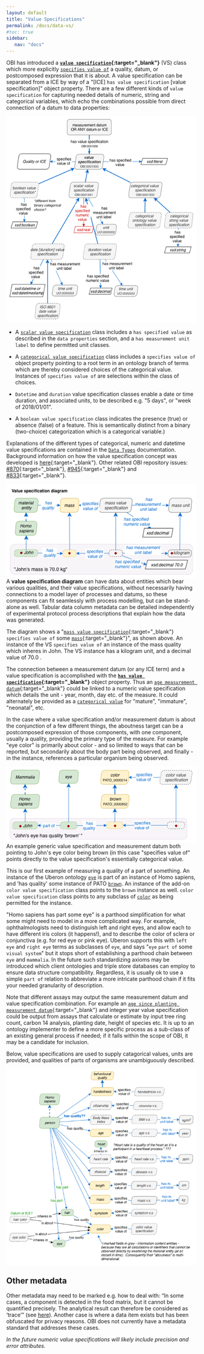 ```yaml
---
layout: default
title: "Value Specifications"
permalink: /docs/data-vs/
#toc: true
sidebar:
   nav: "docs"
---
```


OBI has introduced a **[`value specification`](http://purl.obolibrary.org/obo/OBI_0001933){:target="_blank"}** (VS) class which more explicitly [`specifies value of`](http://purl.obolibrary.org/obo/OBI_0001927) a quality, datum, or postcomposed expression that it is about.  A value specification can be separated from a ICE by way of a "[ICE] `has value specification` [value specification]" object property.  There are a few different kinds of `value specification` for capturing needed details of numeric, string and categorical variables, which echo the combinations possible from direct connection of a datum to data properties:

<img src="/assets/images/docs/data_value_specs.png">

- A [`scalar value specification`](http://purl.obolibrary.org/obo/OBI_0001931) class includes a `has specified value` as described in the `data properties` section, and a `has measurement unit label` to define permitted unit classes.

- A [`categorical value specification`](http://purl.obolibrary.org/obo/OBI_0001930) class includes a `specifies value of` object property pointing to a root term in an ontology branch of terms which are thereby considered choices of the categorical value. Instances of `specifies value of` are selections within the class of choices.  

- `Datetime` and `duration` value specification classes enable a date or time duration, and associated units, to be described e.g. "5 days", or "week of 2018/01/01".

- A `boolean value specification` class indicates the presence (true) or absence (false) of a feature. This is semantically distinct from a binary (two-choice) categorization which is a categorical variable.)

Explanations of the different types of categorical, numeric and datetime value specifications are contained in the [`Data Types`](data-types.md) documentation. Background information on how the value specification concept was developed is [here](https://github.com/obi-ontology/obi-legacy-svn/blob/master/trunk/src/examples/development/data-prototype.pdf){:target="_blank"}.  Other related OBI repository issues: [#870](https://github.com/obi-ontology/obi/issues/870){:target="_blank"}, [#945](https://github.com/obi-ontology/obi/issues/945){:target="_blank"} and [#833](https://github.com/obi-ontology/obi/issues/833){:target="_blank"}.

<img align="right" src="/assets/images/docs/data_john_mass_value_spec.png">

A **value specification diagram** can have data about entities which bear various qualities, and their value specifications, without necessarily having connections to a model layer of processes and datums, so these components can fit seamlessly with process modelling, but can be stand-alone as well.  Tabular data column metadata can be detailed independently of experimental protocol process descriptions that explain how the data was generated.  

The diagram shows a "[`mass value specification`](http://purl.obolibrary.org/obo/OBI_0001929){:target="_blank"} `specifies value of` some [`mass`](http://purl.obolibrary.org/obo/PATO_0000125){:target="_blank"}", as shown above. An instance of the VS `specifies value of` an instance of the mass quality which inheres in John. The VS instance has a kilogram unit, and a decimal value of 70.0 .

The connection between a measurement datum (or any ICE term) and a value specification is accomplished with the **[`has value specification`](http://purl.obolibrary.org/obo/OBI_0001938){:target="_blank"}** object property. Thus an [`age measurement datum`](http://purl.obolibrary.org/obo/OBI_0001167){:target="_blank"} could be linked to a numeric value specification which details the unit - year, month, day etc. of the measure. It could alternately be provided as a [`categorical value`](/docs/data-categorical/) for "mature", "immature", "neonatal", etc.

In the case where a value specification and/or measurement datum is about the conjunction of a few different things, the aboutness target can be a postcomposed expression of those components, with one component, usually a quality, providing the primary type of the measure.  For example "eye color" is primarily about color - and so limited to ways that can be reported, but secondarily about the body part being observed, and finally - in the instance, references a particular organism being observed. 

<img align="right" src="/assets/images/docs/data_john_eye.png">

An example generic value specification and measurement datum both pointing to John's eye color being brown (in this case "specifies value of" points directly to the value specification's essentially categorical value. 

This is our first example of measuring a quality of a part of something. An instance of the Uberon ontology [`eye`](http://purl.obolibrary.org/obo/UBERON_0000970) is part of an instance of Homo sapiens, and 'has quality' some instance of PATO [`brown`](http://purl.obolibrary.org/obo/PATO_0000952).  An instance of the add-on `color value specification` class points to the `brown` instance as well. `color value specification` class points to any subclass of [`color`](http://purl.obolibrary.org/obo/PATO_0000952) as being permitted for the instance.

"Homo sapiens has part some eye" is a parthood simplification for what some might need to model in a more complicated way.  For example, ophthalmologists need to distinguish left and right eyes, and allow each to have different iris colors (it happens!), and to describe the color of sclera or conjunctiva (e.g. for red eye or pink eye).  Uberon supports this with `left eye` and `right eye` terms as subclasses of `eye`, and says "`eye` `part of` some `visual system`" but it stops short of establishing a parthood chain between `eye` and `mammalia`.  In the future such standardizing axioms may be introduced which client ontologies and triple store databases can employ to ensure data structure compatibility.  Regardless, it is usually ok to use a simple `part of` relation to abbreviate a more intricate parthood chain if it fits your needed granularity of description.

Note that different assays may output the same measurement datum and value specification combination.  For example an [`age since planting measurement datum`](http://purl.obolibrary.org/obo/OBI_0001156){:target="_blank"} and integer year value specification could be output from assays that calculate or estimate by input tree ring count, carbon 14 analysis, planting date, height of species etc.  It is up to an ontology implementer to define a more specific process as a sub-class of an existing general process if needed; if it falls within the scope of OBI, it may be a candidate for inclusion.

Below, value specifications are used to supply catagorical values, units are provided, and qualities of parts of organisms are unambiguously described.

<img align="right" src="/assets/images/docs/data_lee_properties_as_vs.png">

<br clear="both">

## Other metadata

Other metadata may need to be marked e.g. how to deal with: “In some cases, a component is detected in the food matrix, but it cannot be quantified precisely. The analytical result can therefore be considered as ‘trace’” (see [here](https://ciqual.anses.fr/cms/sites/default/files/inline-files/TableCiqual2017_XML_docENG.pdf)). Another case is where a data item exists but has been obfuscated for privacy reasons.  OBI does not currently have a metadata standard that addresses these cases.

*In the future numeric value specifications will likely include precision and error attributes.*
